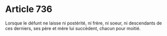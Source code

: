 # Article 736

Lorsque le défunt ne laisse ni postérité, ni frère, ni soeur, ni descendants de ces derniers, ses père et mère lui succèdent, chacun pour moitié.